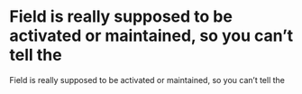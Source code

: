 # Field  is really supposed to be activated or maintained, so you can’t tell the

Field  is really supposed to be activated or maintained, so you can’t tell the